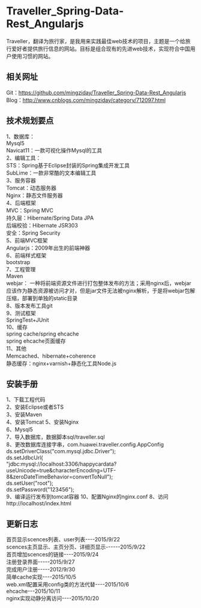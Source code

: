 # Traveller_Spring-Data-Rest_Angularjs
Traveller，翻译为旅行家，是我用来实践最佳web技术的项目，主题是一个给旅行爱好者提供旅行信息的网站。目标是组合现有的先进web技术，实现符合中国用户使用习惯的网站。

相关网址
-------------------------
Git：https://github.com/mingziday/Traveller_Spring-Data-Rest_Angularjs  
Blog：http://www.cnblogs.com/mingziday/category/712097.html

技术规划要点
-------------------------
1、数据库：   
Mysql5    
Navicat11：一款可视化操作Mysql的工具  
2、编辑工具：   
STS：Spring基于Eclipse封装的Spring集成开发工具   
SubLime：一款非常酷的文本编辑工具   
3、服务容器  
Tomcat：动态服务器  
Nginx：静态文件服务器  
4、后端框架   
MVC：Spring MVC    
持久层：Hibernate/Spring Data JPA    
后端校验：Hibernate JSR303  
安全：Spring Security   
5、前端MVC框架   
Angularjs：2009年出生的前端神器   
6、前端样式框架   
bootstrap  
7、工程管理   
Maven   
webjar： 一种将前端资源文件进行打包整体发布的方法；采用nginx后，webjar应该作为静态资源被访问才对，但是jar文件无法被nginx解析，于是将webjar包解压缩，部署到单独的static目录   
8、版本发布工具git   
9、测试框架  
SpringTest+JUnit     
10、缓存   
spring cache/spring ehcache  
spring ehcache页面缓存  
11、其他    
Memcached、hibernate+coherence     
静态缓存：nginx+varnish+静态化工具Node.js  

安装手册
------------------------
1、下载工程代码  
2、安装Eclipse或者STS  
3、安装Maven  
4、安装Tomcat
5、安装Nginx  
6、Mysql5  
7、导入数据库，数据脚本sql/traveller.sql  
8、更改数据库连接字串，com.huawei.traveller.config.AppConfig  
			ds.setDriverClass("com.mysql.jdbc.Driver");  
			ds.setJdbcUrl(  
			"jdbc:mysql://localhost:3306/happycardata?useUnicode=true&characterEncoding=UTF-8&zeroDateTimeBehavior=convertToNull");    
			ds.setUser("root");   
			ds.setPassword("123456");  
9、编译运行发布到tomcat容器 
10、配置Nginx的nginx.conf 
8、访问    
http://localhost/index.html


更新日志
-------------------------
首页显示scences列表、user列表----2015/9/22   
scences主页显示、主页分页、详细页显示------2015/9/22   
首页增加scences的链接----2015/9/24  
注册登录界面-----2015/9/27  
完成用户注册-----2012/9/30   
简单cache实现----2015/10/5  
web.xml配置采用config类的方法代替----2015/10/6  
ehcache---2015/10/11   
nginx实现动静分离访问----2015/10/20   
